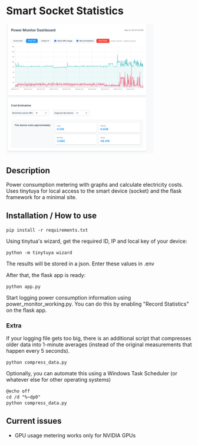 # Smart Socket Statistics
<img src="https://github.com/mamalakic/Tuya-Socket-Statistics/blob/main/docs/demo.png" alt="Tuya Socket Metering demo" width="400"/>

## Description
Power consumption metering with graphs and calculate electricity costs. Uses tinytuya for local access to the smart device (socket) and the flask framework for a minimal site.

## Installation / How to use
```
pip install -r requirements.txt
```

Using tinytua's wizard, get the required ID, IP and local key of your device:
```
python -m tinytuya wizard
```
The results will be stored in a json. Enter these values in .env

After that, the flask app is ready:
```
python app.py
```

Start logging power consumption information using power_monitor_working.py. You can do this by enabling "Record Statistics" on the flask app.

### Extra
If your logging file gets too big, there is an additional script that compresses older data into 1-minute averages (instead of the original measurements that happen every 5 seconds).
```
python compress_data.py
```

Optionally, you can automate this using a Windows Task Scheduler (or whatever else for other operating systems)
```
@echo off
cd /d "%~dp0"
python compress_data.py 
```


## Current issues
- GPU usage metering works only for NVIDIA GPUs
